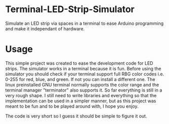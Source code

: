 # Terminal-LED-Strip-Simulator
Simulate an LED strip via spaces in a terminal to ease Arduino programming and make it independant of hardware.

# Usage
This simple project was created to ease the development code for LED strips. The simulator works in a terminal because it is fun.
Before using the simulator you should check if your terminal support full RBG color codes i.e. 0-255 for red, blue, and green.
If not you can install a different one. The linux preinstalled GNU terminal normally supports the color range and the 
terminal manager "terminator" also supports it. 
So far everything is still in a very rough shape. I still need to write libraries and everything so that the implementation
can be used in a simpler manner, but as this project was meant to be fun and to be played around with, I hope you enjoy.

The code is very short so I guess it should be simple to figure it out.

